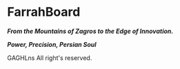 # FarrahBoard

***From the Mountains of Zagros to the Edge of Innovation.***

***Power, Precision, Persian Soul***


GAGHLns All right's reserved.
